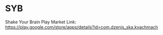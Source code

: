 # SYB
Shake Your Brain
Play Market Link: https://play.google.com/store/apps/details?id=com.dzenis_ska.kvachmach
